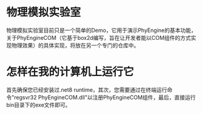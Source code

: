 # 物理模拟实验室
  物理模拟实验室目前只是一个简单的Demo，它用于演示PhyEngine的基本功能，关于PhyEngineCOM（它基于box2d编写，旨在让开发者能以COM组件的方式实现物理效果）的具体实现，将放在另一个专门的仓库中。

# 怎样在我的计算机上运行它
  首先确保您已经安装过.net8 runtime，其次，您需要通过在终端运行命令"regsvr32 PhyEngineCOM.dll"以注册PhyEngineCOM组件，最后，直接运行bin目录下的exe文件即可。